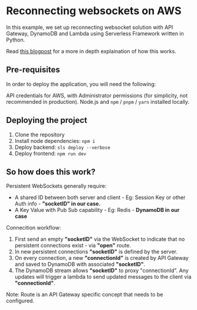 # Reconnecting websockets on AWS
In this example, we set up reconnecting websocket solution with API Gateway, DynamoDB and Lambda using Serverless Framework written in Python.

Read [this blogpost](https://medium.com/@menglinmaker/reconnecting-websockets-on-aws-106a9e8da4b8) for a more in depth explaination of how this works.

## Pre-requisites
In order to deploy the application, you will need the following:

API credentials for AWS, with Administrator permissions (for simplicity, not recommended in production).
Node.js and `npm` / `pnpm` / `yarn` installed locally.

## Deploying the project
1. Clone the repository
2. Install node dependencies: `npm i`
3. Deploy backend: `sls deploy --verbose`
4. Deploy frontend: `npm run dev`

## So how does this work?
Persistent WebSockets generally require:
* A shared ID between both server and client - Eg: Session Key or other Auth info - **"socketID" in our case.**
* A Key Value with Pub Sub capability - Eg: Redis - **DynamoDB in our case**

Connecition workflow:
1. First send an empty **"socketID"** via the WebSocket to indicate that no persistent connections exist - via **"open"** route.
2. In new persistent connections **"socketID"** is defined by the server.
3. On every connection, a new **"connectionId"** is created by API Gateway and saved to DynamoDB with associated **"socketID"**.
4. The DynamoDB stream allows **"socketID"** to proxy "connectionId". Any updates will trigger a lambda to send updated messages to the client via **"connectionId"**.

Note: Route is an API Gateway specific concept that needs to be configured.
